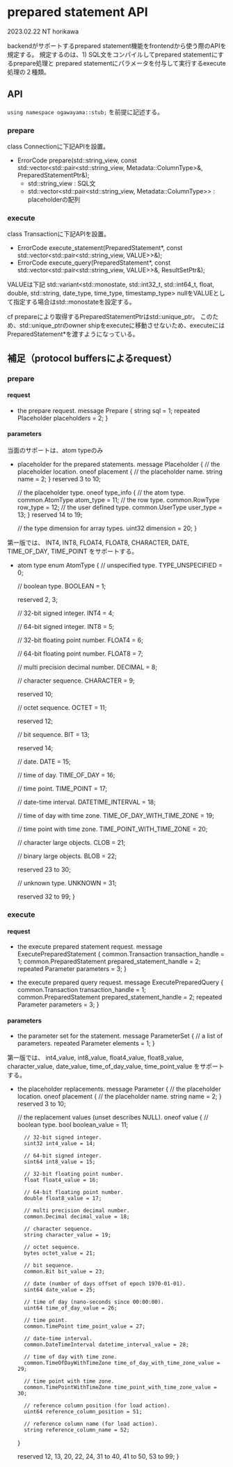 
# prepared statement API
2023.02.22
NT horikawa

backendがサポートするprepared statement機能をfrontendから使う際のAPIを規定する。
規定するのは、1) SQL文をコンパイルしてprepared statementにするprepare処理と
prepared statementにパラメータを付与して実行するexecute処理の２種類。

## API
`using namespace ogawayama::stub;` を前提に記述する。

### prepare
class Connectionに下記APIを設置。
* ErrorCode prepare(std::string_view, const std::vector<std::pair<std::string_view, Metadata::ColumnType>&, PreparedStatementPtr&);
  * std::string_view : SQL文
  * std::vector<std::pair<std::string_view, Metadata::ColumnType>> : placeholderの配列

### execute
class Transactionに下記APIを設置。
* ErrorCode execute_statement(PreparedStatement*, const std::vector<std::pair<std::string_view, VALUE>>&);
* ErrorCode execute_query(PreparedStatement*, const std::vector<std::pair<std::string_view, VALUE>>&, ResultSetPtr&);

VALUEは下記
std::variant<std::monostate, std::int32_t, std::int64_t, float, double, std::string, date_type, time_type, timestamp_type>
nullをVALUEとして指定する場合はstd::monostateを設定する。

cf prepareにより取得するPreparedStatementPtrはstd::unique_ptr<PreparedStatement>。
このため、std::unique_ptrのowner shipをexecuteに移動させないため、executeにはPreparedStatement*を渡すようになっている。


## 補足（protocol buffersによるrequest）
### prepare
#### request
* the prepare request.
message Prepare {
  string sql = 1;
  repeated Placeholder placeholders = 2;
}

#### parameters
当面のサポートは、atom typeのみ
* placeholder for the prepared statements.
message Placeholder {
    // the placeholder location.
    oneof placement {
        // the placeholder name.
        string name = 2;
    }
    reserved 3 to 10;

    // the placeholder type.
    oneof type_info {
        // the atom type.
        common.AtomType atom_type = 11;
        // the row type.
        common.RowType row_type = 12;
        // the user defined type.
        common.UserType user_type = 13;
    }
    reserved 14 to 19;

    // the type dimension for array types.
    uint32 dimension = 20;
}

第一版では、
INT4, INT8, FLOAT4, FLOAT8, CHARACTER, DATE, TIME_OF_DAY, TIME_POINT
をサポートする。
* atom type
enum AtomType {
    // unspecified type.
    TYPE_UNSPECIFIED = 0;

    // boolean type.
    BOOLEAN = 1;

    reserved 2, 3;

    // 32-bit signed integer.
    INT4 = 4;

    // 64-bit signed integer.
    INT8 = 5;

    // 32-bit floating point number.
    FLOAT4 = 6;

    // 64-bit floating point number.
    FLOAT8 = 7;

    // multi precision decimal number.
    DECIMAL = 8;

    // character sequence.
    CHARACTER = 9;

    reserved 10;

    // octet sequence.
    OCTET = 11;

    reserved 12;

    // bit sequence.
    BIT = 13;

    reserved 14;

    // date.
    DATE = 15;

    // time of day.
    TIME_OF_DAY = 16;

    // time point.
    TIME_POINT = 17;

    // date-time interval.
    DATETIME_INTERVAL = 18;

    // time of day with time zone.
    TIME_OF_DAY_WITH_TIME_ZONE = 19;

    // time point with time zone.
    TIME_POINT_WITH_TIME_ZONE = 20;

    // character large objects.
    CLOB = 21;

    // binary large objects.
    BLOB = 22;

    reserved 23 to 30;

    // unknown type.
    UNKNOWN = 31;

    reserved 32 to 99;
}

### execute
#### request
* the execute prepared statement request.
message ExecutePreparedStatement {
  common.Transaction transaction_handle = 1;
  common.PreparedStatement prepared_statement_handle = 2;
  repeated Parameter parameters = 3;
}

* the execute prepared query request.
message ExecutePreparedQuery {
  common.Transaction transaction_handle = 1;
  common.PreparedStatement prepared_statement_handle = 2;
  repeated Parameter parameters = 3;
}

#### parameters
* the parameter set for the statement.
message ParameterSet {
    // a list of parameters.
    repeated Parameter elements = 1;
}

第一版では、
int4_value, int8_value, float4_value, float8_value, character_value, date_value, time_of_day_value, time_point_value
をサポートする。
* the placeholder replacements.
message Parameter {
    // the placeholder location.
    oneof placement {
        // the placeholder name.
        string name = 2;
    }
    reserved 3 to 10;

    // the replacement values (unset describes NULL).
    oneof value {
        // boolean type.
        bool boolean_value = 11;

        // 32-bit signed integer.
        sint32 int4_value = 14;

        // 64-bit signed integer.
        sint64 int8_value = 15;

        // 32-bit floating point number.
        float float4_value = 16;

        // 64-bit floating point number.
        double float8_value = 17;

        // multi precision decimal number.
        common.Decimal decimal_value = 18;

        // character sequence.
        string character_value = 19;

        // octet sequence.
        bytes octet_value = 21;

        // bit sequence.
        common.Bit bit_value = 23;

        // date (number of days offset of epoch 1970-01-01).
        sint64 date_value = 25;

        // time of day (nano-seconds since 00:00:00).
        uint64 time_of_day_value = 26;

        // time point.
        common.TimePoint time_point_value = 27;

        // date-time interval.
        common.DateTimeInterval datetime_interval_value = 28;

        // time of day with time zone.
        common.TimeOfDayWithTimeZone time_of_day_with_time_zone_value = 29;

        // time point with time zone.
        common.TimePointWithTimeZone time_point_with_time_zone_value = 30;

        // reference column position (for load action).
        uint64 reference_column_position = 51;

        // reference column name (for load action).
        string reference_column_name = 52;
    }

    reserved 12, 13, 20, 22, 24, 31 to 40, 41 to 50, 53 to 99;
}
